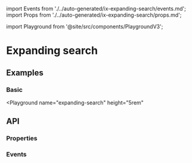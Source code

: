 import Events from './../auto-generated/ix-expanding-search/events.md';
import Props from './../auto-generated/ix-expanding-search/props.md';

import Playground from '@site/src/components/PlaygroundV3';

# Expanding search

## Examples

### Basic

<Playground
  name="expanding-search" 
  height="5rem"
  >
</Playground>

## API

### Properties

<Props />

### Events

<Events />
